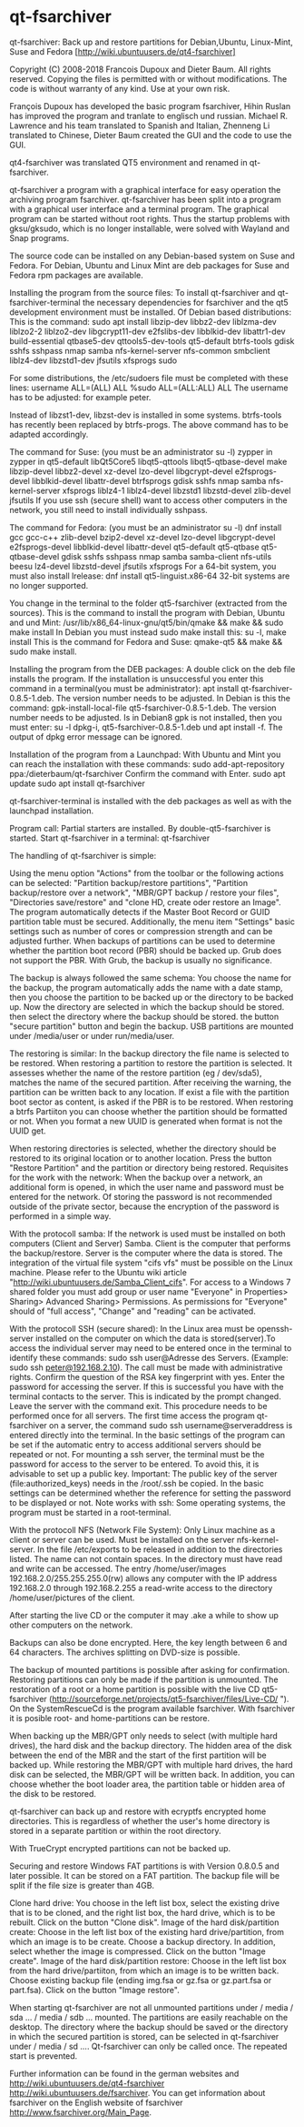 # qt-fsarchiver
qt-fsarchiver: Back up and restore partitions for Debian,Ubuntu, Linux-Mint, Suse and Fedora [http://wiki.ubuntuusers.de/qt4-fsarchiver]

Copyright (C) 2008-2018 Francois Dupoux and Dieter Baum.  All rights reserved.
Copying the files is permitted with or without modifications. The code is without warranty of any kind. Use at your own risk.

François Dupoux has developed the basic program fsarchiver, Hihin Ruslan has improved the program and tranlate to englisch und russian. Michael R. Lawrence and his team translated to Spanish and Italian, Zhenneng Li translated to Chinese, Dieter Baum created the GUI and the code to use the GUI.

qt4-fsarchiver was translated QT5 environment and renamed in qt-fsarchiver.

qt-fsarchiver a program with a graphical interface for easy operation the archiving program fsarchiver.
qt-fsarchiver has been split into a program with a graphical user interface and a terminal program.
The graphical program can be started without root rights.
Thus the startup problems with gksu/gksudo, which is no longer installable, were solved with Wayland and Snap programs.

The source code can be installed on any Debian-based system on Suse and Fedora.
For Debian, Ubuntu and Linux Mint are deb packages for Suse and Fedora rpm packages are available.

Installing the program from the source files:
To install qt-fsarchiver and qt-fsarchiver-terminal the necessary dependencies for fsarchiver and the qt5 development environment must be installed.
Of Debian based distributions: This is the command:
sudo apt install libzip-dev libbz2-dev liblzma-dev liblzo2-2 liblzo2-dev libgcrypt11-dev e2fslibs-dev libblkid-dev libattr1-dev build-essential qtbase5-dev qttools5-dev-tools qt5-default btrfs-tools gdisk sshfs sshpass nmap samba nfs-kernel-server nfs-common smbclient liblz4-dev libzstd1-dev jfsutils xfsprogs sudo 

For some distributions, the /etc/sudoers file must be completed with these lines:
username ALL=(ALL) ALL 
%sudo	ALL=(ALL:ALL) ALL
The username has to be adjusted: for example peter.

Instead of libzst1-dev, libzst-dev is installed in some systems. btrfs-tools has recently been replaced by btrfs-progs. The above command has to be adapted accordingly.
 
The command for Suse: (you must be an administrator su -l) zypper in zypper in qt5-default libQt5Core5 libqt5-qttools libqt5-qtbase-devel make libzip-devel libbz2-devel xz-devel lzo-devel libgcrypt-devel e2fsprogs-devel libblkid-devel libattr-devel btrfsprogs gdisk sshfs nmap samba nfs-kernel-server xfsprogs liblz4-1 liblz4-devel libzstd1 libzstd-devel zlib-devel jfsutils 
If you use ssh (secure shell) want to access other computers in the network, you still need to install individually sshpass.

The command for Fedora: (you must be an administrator su -l) dnf install  gcc gcc-c++ zlib-devel bzip2-devel xz-devel lzo-devel libgcrypt-devel e2fsprogs-devel libblkid-devel libattr-devel qt5-default qt5-qtbase qt5-qtbase-devel gdisk sshfs sshpass nmap samba samba-client nfs-utils beesu lz4-devel libzstd-devel jfsutils xfsprogs
For a 64-bit system, you must also install lrelease: dnf install qt5-linguist.x86-64
32-bit systems are no longer supported.

You change in the terminal to the folder qt5-fsarchiver (extracted from the sources).
This is the command to install the program with Debian, Ubuntu  and und Mint: /usr/lib/x86_64-linux-gnu/qt5/bin/qmake && make && sudo make install
In Debian you must instead sudo make install this: su -l, make install
This is the command for Fedora and Suse: qmake-qt5 && make && sudo make install.

Installing the program from the DEB packages:
A double click on the deb file installs the program.
If the installation is unsuccessful you enter this command in a terminal(you must be administrator): apt install qt-fsarchiver-0.8.5-1.deb. The version number needs to be adjusted.
In Debian is this the command: gpk-install-local-file qt5-fsarchiver-0.8.5-1.deb. The version number needs to be adjusted.
Is in Debian8 gpk is not installed, then you must enter: su -l dpkg-i, qt5-fsarchiver-0.8.5-1.deb und apt install -f. The output of dpkg error message can be ignored.

Installation of the program from a Launchpad:
With Ubuntu and Mint you can reach the installation with these commands:
sudo add-apt-repository ppa:/dieterbaum/qt-fsarchiver
Confirm the command with Enter.
sudo apt update
sudo apt install qt-fsarchiver

qt-fsarchiver-terminal is installed with the deb packages as well as with the launchpad installation.

Program call:
Partial starters are installed. By double-qt5-fsarchiver is started.
Start qt-fsarchiver in a terminal:
qt-fsarchiver

The handling of qt-fsarchiver is simple:

Using the menu option "Actions" from the toolbar or the following actions can be selected:
"Partition backup/restore partitions", "Partition backup/restore over a network", "MBR/GPT backup / restore your files", "Directories save/restore" and "clone HD, create oder restore an Image".
The program automatically detects if the Master Boot Record or GUID partition table must be secured.
Additionally, the menu item "Settings" basic settings such as number of cores or compression strength and can be adjusted further.
When backups of partitions can be used to determine whether the partition boot record (PBR) should be backed up. Grub does not support the PBR. With Grub, the backup is usually no significance.

The backup is always followed the same schema: You choose the name for the backup, the program automatically adds the name with a date stamp, then you choose the partition to be backed up or the directory to be backed up. Now the directory are selected in which the backup should be stored. then select the directory where the backup should be stored. the button "secure partition" button and begin the backup.
USB partitions are mounted under /media/user or under run/media/user.

The restoring is similar: In the backup directory the file name is selected to be restored. When restoring a partition to restore the partition is selected. It assesses whether the name of the restore partition (eg / dev/sda5), matches the name of the secured partition. After receiving the warning, the partition can be written back to any location. If exist a file with the partition boot sector as content, is asked if the PBR is to be restored.
When restoring a btrfs Partiiton you can choose whether the partition should be formatted or not. When you format a new UUID is generated when format is not the UUID get.

When restoring directories is selected, whether the directory should be restored to its original location or to another location. Press the  button "Restore Partition" and the partition or directory being restored.
Requisites for the work with the network:
When the backup over a network, an additional form is opened, in which the user name and password must be entered for the network. Of storing the password is not recommended outside of the private sector, because the encryption of the password is performed in a simple way.

With the protocoll samba:
If the network is used must be installed on both computers (Client and Server) Samba. Client is the computer that performs the backup/restore. Server is the computer where the data is stored.
The integration of the virtual file system "cifs vfs" must be possible on the Linux machine. Please refer to the Ubuntu wiki article "http://wiki.ubuntuusers.de/Samba_Client_cifs".
For access to a Windows 7 shared folder you must add group or user name "Everyone" in  Properties> Sharing> Advanced Sharing> Permissions. As permissions for "Everyone" should of "full access", "Change" and "reading" can be activated.

With the protocoll SSH (secure shared):
In the Linux area must be openssh-server installed on the computer on which the data is stored(server).To access the individual server may need to be entered once in the terminal to identify these commands:
sudo ssh user@Adresse des Servers. (Example: sudo ssh peter@192.168.2.10). The call must be made with administrative rights. Confirm the question of the RSA key fingerprint with yes. Enter the password for accessing the server. If this is successful you have with the terminal contacts to the server. This is indicated by the prompt changed. Leave the server with the command exit. This procedure needs to be performed once for all servers.
The first time access the program qt-fsarchiver on a server, the command sudo ssh username@serveraddress is entered directly into the terminal. In the basic settings of the program can be set if the automatic entry to access additional servers should be repeated or not. 
For mounting a ssh server, the terminal must be the password for access to the server to be entered. To avoid this, it is advisable to set up a public key. Important: The public key of the server (file:authorized_keys) needs in the /root/.ssh be copied.
In the basic settings can be determined whether the reference for setting the password to be displayed or not.
Note works with ssh: Some operating systems, the program must be started in a root-terminal. 

With the protocoll NFS (Network File System):
Only Linux machine as a client or server can be used. Must be installed on the server nfs-kernel-server. In the file /etc/exports to be released in addition to the directories listed. The name can not contain spaces. In the directory must have read and write can be accessed. The entry /home/user/images 192.168.2.0/255.255.255.0(rw) allows any computer with the IP address 192.168.2.0 through 192.168.2.255 a read-write access to the directory /home/user/pictures of the client.

After starting the live CD or the computer it may .ake a while to show up other computers on the network. 

Backups can also be done encrypted. Here, the key length between 6 and 64 characters. The archives splitting on DVD-size is possible.

The backup of mounted partitions is possible after asking for confirmation. Restoring partitions can only be made ​​if the partition is unmounted.
The restoration of a root or a home partition is possible with the live CD qt5-fsarchiver (http://sourceforge.net/projects/qt5-fsarchiver/files/Live-CD/ ").
On the SystemRescueCd is the program available fsarchiver. With fsarchiver it is posible root- and home-partitions can be restore​​.

When backing up the MBR/GPT only needs to select (with multiple hard drives), the hard disk and the backup directory. The hidden area of ​​the disk between the end of the MBR and the start of the first partition will be backed up. While restoring the MBR/GPT with multiple hard drives, the hard disk can be selected, the MBR/GPT will be written back. In addition, you can choose whether the boot loader area, the partition table or hidden area of ​​the disk to be restored.

qt-fsarchiver  can back up and restore with ecryptfs encrypted home directories. This is regardless of whether the user's home directory is stored in a separate partition or within the root directory.

With TrueCrypt encrypted partitions can not be backed up.

Securing and restore Windows FAT partitions is with Version 0.8.0.5 and later possible. It can be stored on a FAT partition. The backup file will be split if the file size is greater than 4GB.

Clone hard drive: You choose in the left list box, select the existing drive that is to be cloned, and the right list box, the hard drive, which is to be rebuilt. Click on the button "Clone disk".
Image of the hard disk/partition create:
Choose in the left list box of the existing hard drive/partition, from which an image is to be create. Choose a backup directory. In addition, select whether the image is compressed. Click on the button "Image create".
Image of the hard disk/partition restore:
Choose in the left list box from the hard drive/partiiton, from which an image is to be written back. Choose existing backup file (ending img.fsa or gz.fsa or gz.part.fsa or part.fsa). Click on the button "Image restore".

When starting qt-fsarchiver are not all unmounted partitions under / media / sda ... / media / sdb ... mounted. The partitions are easily reachable on the desktop. The directory where the backup should be saved or the directory in which the secured partition is stored, can be selected in qt-fsarchiver under / media / sd .... 
Qt-fsarchiver can only be called once. The repeated start is prevented.

Further information can be found in the german websites and http://wiki.ubuntuusers.de/qt4-fsarchiver http://wiki.ubuntuusers.de/fsarchiver.
You can get information about fsarchiver on the English website of fsarchiver http://www.fsarchiver.org/Main_Page.
